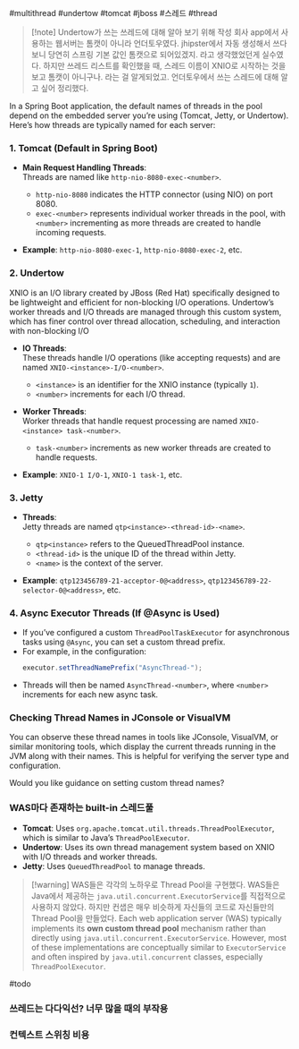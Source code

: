 #multithread #undertow #tomcat #jboss #스레드 #thread

> [!note] Undertow가 쓰는 쓰레드에 대해 알아 보기 위해 작성
> 회사 app에서 사용하는 웹서버는 톰캣이 아니라 언더토우였다. jhipster에서 자동 생성해서 쓰다보니 당연히 스프링 기본 값인 톰캣으로 되어있겠지. 라고 생각했었던게 실수였다. 하지만 쓰레드 리스트를 확인했을 때, 스레드 이름이 XNIO로 시작하는 것을 보고 톰캣이 아니구나. 라는 걸 알게되었고. 언더토우에서 쓰는 스레드에 대해 알고 싶어 정리했다.


In a Spring Boot application, the default names of threads in the pool depend on the embedded server you’re using (Tomcat, Jetty, or Undertow). Here’s how threads are typically named for each server:

### 1. **Tomcat (Default in Spring Boot)**
   - **Main Request Handling Threads**:  
     Threads are named like `http-nio-8080-exec-<number>`.
     - `http-nio-8080` indicates the HTTP connector (using NIO) on port 8080.
     - `exec-<number>` represents individual worker threads in the pool, with `<number>` incrementing as more threads are created to handle incoming requests.

   - **Example**: `http-nio-8080-exec-1`, `http-nio-8080-exec-2`, etc.

### 2. **Undertow**

XNIO is an I/O library created by JBoss (Red Hat) specifically designed to be lightweight and efficient for non-blocking I/O operations. Undertow’s worker threads and I/O threads are managed through this custom system, which has finer control over thread allocation, scheduling, and interaction with non-blocking I/O

   - **IO Threads**:  
     These threads handle I/O operations (like accepting requests) and are named `XNIO-<instance>-I/O-<number>`.
     - `<instance>` is an identifier for the XNIO instance (typically `1`).
     - `<number>` increments for each I/O thread.

   - **Worker Threads**:  
     Worker threads that handle request processing are named `XNIO-<instance> task-<number>`.
     - `task-<number>` increments as new worker threads are created to handle requests.

   - **Example**: `XNIO-1 I/O-1`, `XNIO-1 task-1`, etc.

### 3. **Jetty**
   - **Threads**:  
     Jetty threads are named `qtp<instance>-<thread-id>-<name>`.
     - `qtp<instance>` refers to the QueuedThreadPool instance.
     - `<thread-id>` is the unique ID of the thread within Jetty.
     - `<name>` is the context of the server.

   - **Example**: `qtp123456789-21-acceptor-0@<address>`, `qtp123456789-22-selector-0@<address>`, etc.

### 4. **Async Executor Threads (If @Async is Used)**
   - If you’ve configured a custom `ThreadPoolTaskExecutor` for asynchronous tasks using `@Async`, you can set a custom thread prefix.
   - For example, in the configuration:
     ```java
     executor.setThreadNamePrefix("AsyncThread-");
     ```
   - Threads will then be named `AsyncThread-<number>`, where `<number>` increments for each new async task.

### Checking Thread Names in JConsole or VisualVM
You can observe these thread names in tools like JConsole, VisualVM, or similar monitoring tools, which display the current threads running in the JVM along with their names. This is helpful for verifying the server type and configuration. 

Would you like guidance on setting custom thread names?

### WAS마다 존재하는 built-in 스레드풀

- **Tomcat**: Uses `org.apache.tomcat.util.threads.ThreadPoolExecutor`, which is similar to Java’s `ThreadPoolExecutor`.
- **Undertow**: Uses its own thread management system based on XNIO with I/O threads and worker threads.
- **Jetty**: Uses `QueuedThreadPool` to manage threads.

> [!warning] WAS들은 각각의 노하우로 Thread Pool을 구현했다.
> WAS들은 Java에서 제공하는 `java.util.concurrent.ExecutorService`를 직접적으로 사용하지 않았다. 하지만 컨샙은 매우 비슷하게 자신들의 코드로 자신들만의 Thread Pool을 만들었다.
> Each web application server (WAS) typically implements its **own custom thread pool** mechanism rather than directly using `java.util.concurrent.ExecutorService`. However, most of these implementations are conceptually similar to `ExecutorService` and often inspired by `java.util.concurrent` classes, especially `ThreadPoolExecutor`.

#todo
### 쓰레드는 다다익선? 너무 많을 때의 부작용

### 컨텍스트 스위칭 비용

